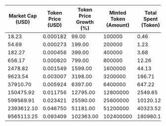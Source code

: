 | Market Cap (USD) | Token Price (USD) | Token Price Growth (%) | Minted Token (Amount) | Total Spent (Token) | Author Revenue (USD) | Platform Mint Fee (USD) |
|------------------|-------------------|------------------------|-----------------------|--------------------|-------------------------|-------------------------|
| 18.23 | 0.000182 | 99.00 | 100000 | 0.46 | 0.41 | 0.04 |
| 54.69 | 0.000273 | 199.00 | 200000 | 1.23 | 1.09 | 0.11 |
| 182.27 | 0.000456 | 399.00 | 400000 | 3.68 | 3.28 | 0.33 |
| 656.17 | 0.000820 | 799.00 | 800000 | 12.26 | 10.94 | 1.09 |
| 2478.82 | 0.001549 | 1599.00 | 1600000 | 44.13 | 39.37 | 3.94 |
| 9623.54 | 0.003007 | 3198.00 | 3200000 | 166.71 | 148.73 | 14.87 |
| 37910.70 | 0.005924 | 6397.00 | 6400000 | 647.22 | 577.41 | 57.74 |
| 150475.92 | 0.011756 | 12795.00 | 12800000 | 2549.65 | 2274.64 | 227.46 |
| 599569.91 | 0.023421 | 25590.00 | 25600000 | 10120.12 | 9028.56 | 902.86 |
| 2393612.10 | 0.046750 | 51181.00 | 51200000 | 40323.52 | 35974.19 | 3597.42 |
| 9565113.25 | 0.093409 | 102363.00 | 102400000 | 160980.18 | 143616.72 | 14361.67 |
